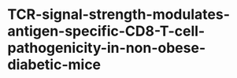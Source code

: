 # TCR-signal-strength-modulates-antigen-specific-CD8-T-cell-pathogenicity-in-non-obese-diabetic-mice